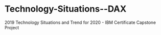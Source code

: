 # Technology-Situations--DAX
2019 Technology Situations  and Trend for 2020 - IBM Certificate Capstone Project
